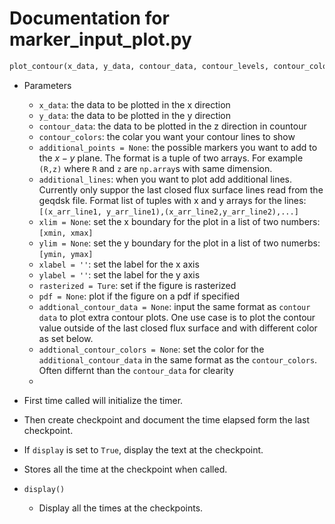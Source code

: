 # Documentation for marker_input_plot.py

``` python
plot_contour(x_data, y_data, contour_data, contour_levels, contour_colors,additional_points=None, additional_lines=None, xlim=None, ylim=None, xlabel='', ylabel='', title='', rasterized=True, pdf=None, additional_contour_data=None, additional_contour_levels=None, additional_contour_colors=None, additional_point_weights=None, addtional_point_weights_normalized=False, true_to_ratio=False, graph_label=None, cbar_label = None, additional_points_size=2, **kwargs)
```
- Parameters
  - `x_data`: the data to be plotted in the x direction
  - `y_data`: the data to be plotted in the y direction
  - `contour_data`: the data to be plotted in the z direction in countour
  - `contour_colors`: the colar you want your contour lines to show
  - `additional_points = None`: the possible markers you want to add to the $x-y$ plane. The format is a tuple of two arrays. For example `(R,z)` where `R` and `z` are `np.array`s with same dimension. 
  - `additional_lines`: when you want to plot add additional lines. Currently only suppor the last closed flux surface lines read from the geqdsk file. Format list of tuples with x and y arrays for the lines: `[(x_arr_line1, y_arr_line1),(x_arr_line2,y_arr_line2),...]`
  - `xlim = None`: set the x boundary for the plot in a list of two numbers: `[xmin, xmax]`
  - `ylim = None`: set the y boundary for the plot in a list of two numerbs: `[ymin, ymax]`
  - `xlabel = ''`: set the label for the x axis
  - `ylabel = ''`: set the label for the y axis
  - `rasterized = Ture`: set if the figure is rasterized
  - `pdf = None`: plot if the figure on a pdf if specified
  - `addtional_contour_data = None`: input the same format as `contour data` to plot extra contour plots. One use case is to plot the contour value outside of the last closed flux surface and with different color as set below. 
  - `addtional_contour_colors = None`: set the color for the `additional_contour_data` in the same format as the `contour_colors`. Often differnt than the `contour_data` for clearity
  - 

- First time called will initialize the timer. 
- Then create checkpoint and document the time elapsed form the last checkpoint. 
- If `display` is set to `True`, display the text at the checkpoint. 
- Stores all the time at the checkpoint when called. 

- `display()`
  - Display all the times at the checkpoints. 




